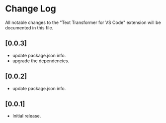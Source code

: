 # Change Log
All notable changes to the "Text Transformer for VS Code" extension will be documented in this file.

## [0.0.3]
- update package.json info.
- upgrade the dependencies.

## [0.0.2]
- update package.json info.

## [0.0.1]
- Initial release.
